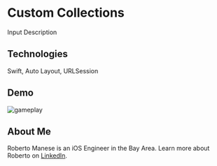 # Custom Collections

Input Description

## Technologies
Swift, Auto Layout, URLSession

## Demo
![gameplay](images/CustomCollection.gif)</br>

## About Me
Roberto Manese is an iOS Engineer in the Bay Area.
Learn more about Roberto on [LinkedIn](https://www.linkedin.com/in/rmanese/).
